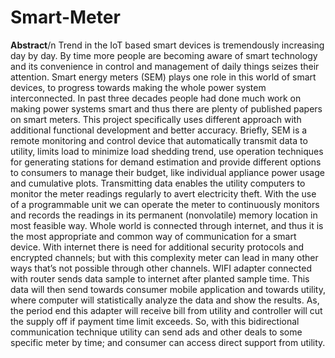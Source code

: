 # Smart-Meter

**Abstract**/n
Trend in the IoT based smart devices is tremendously increasing day by day. By time more people are becoming aware of smart technology and its convenience in control and management of daily things seizes their attention. Smart energy meters (SEM) plays one role in this world of smart devices, to progress towards making the whole power system interconnected.  In past three decades people had done much work on making power systems smart and thus there are plenty of published papers on smart meters. This project specifically uses different approach with additional functional development and better accuracy. Briefly, SEM is a remote monitoring and control device that automatically transmit data to utility, limits load to minimize load shedding trend, use operation techniques for generating stations for demand estimation and provide different options to consumers to manage their budget, like individual appliance power usage and cumulative plots. Transmitting data enables the utility computers to monitor the meter readings regularly to avert electricity theft. With the use of a programmable unit we can operate the meter to continuously monitors and records the readings in its permanent (nonvolatile) memory location in most feasible way.  Whole world is connected through internet, and thus it is the most appropriate and common way of communication for a smart device. With internet there is need for additional security protocols and encrypted channels; but with this complexity meter can lead in many other ways that’s not possible through other channels. WIFI adapter connected with router sends data sample to internet after planted sample time. This data will then send towards consumer mobile application and towards utility, where computer will statistically analyze the data and show the results. As, the period end this adapter will receive bill from utility and controller will cut the supply off if payment time limit exceeds. So, with this bidirectional communication technique utility can send ads and other deals to some specific meter by time; and consumer can access direct support from utility.
